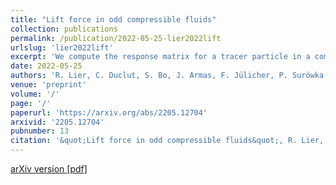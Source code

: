 ```yaml
---
title: "Lift force in odd compressible fluids"
collection: publications
permalink: /publication/2022-05-25-lier2022lift
urlslug: 'lier2022lift'
excerpt: 'We compute the response matrix for a tracer particle in a compressible fluid with odd viscosity living on a two-dimensional surface. Unlike the incompressible case, we find that an odd compressible fluid can produce an odd lift force on a tracer particle. Using a &quot;shell localization&quot; formalism, we provide analytic expressions for the drag and odd lift forces acting on the tracer particle in a steady state and also at finite frequency. Importantly, we find that the existence of an odd lift force in a steady state requires taking into account the non-conservation of the fluid mass density due to the coupling between the two-dimensional surface and the three-dimensional bulk fluid.'
date: 2022-05-25
authors: 'R. Lier, C. Duclut, S. Bo, J. Armas, F. Jülicher, P. Surówka'
venue: 'preprint'
volume: '/'
page: '/'
paperurl: 'https://arxiv.org/abs/2205.12704'
arxivid: '2205.12704'
pubnumber: 13
citation: '&quot;Lift force in odd compressible fluids&quot;, R. Lier, C. Duclut, S. Bo, J. Armas, F. Jülicher, P. Surówka, <i>arXiv:2205.12704</i> (2022).'
---
```

[arXiv version <i class="fa fa-external-link-alt fa-xs" aria-hidden="true"></i>](https://arxiv.org/abs/2205.12704)
[[pdf] <i class="fa fa-download fa-xs" aria-hidden="true"></i>](http://charlieduclut.github.io/files/lier2022lift.pdf)
<br/>